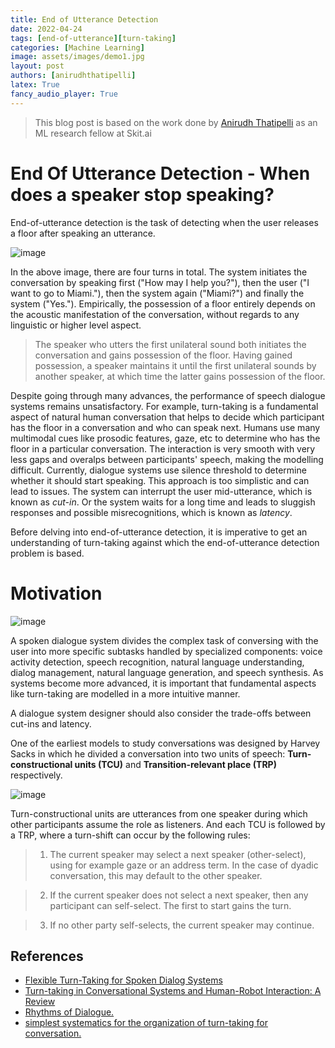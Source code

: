 ```yaml
---
title: End of Utterance Detection
date: 2022-04-24
tags: [end-of-utterance][turn-taking]
categories: [Machine Learning]
image: assets/images/demo1.jpg
layout: post
authors: [anirudhthatipelli]
latex: True
fancy_audio_player: True
---
```


> This blog post is based on the work done by [Anirudh 
> Thatipelli](https://github.com/Anirudh257) as an ML research fellow at Skit.ai

# End Of Utterance Detection - When does a speaker stop speaking?

End-of-utterance detection is the task of detecting when the user releases a floor after speaking an utterance.

![image](https://user-images.githubusercontent.com/16001446/164991645-fadf9a68-3e75-4077-8050-5aabdc30b2d1.png)

In the above image, there are four turns in total. The system initiates the conversation by speaking first ("How may I help you?"), then the user 
("I want to go to Miami."), then the system again ("Miami?") and finally the system ("Yes."). Empirically, the possession of a floor entirely depends on
the acoustic manifestation of the conversation, without regards to any linguistic or higher level aspect. 

> The speaker who utters the first unilateral sound both initiates the conversation and gains possession of the floor. Having gained possession, a speaker
maintains it until the first unilateral sounds by another speaker, at which time the latter gains possession of the floor.

Despite going through many advances, the performance of speech dialogue systems remains unsatisfactory. For example, turn-taking is a fundamental aspect of natural human conversation that helps to decide which participant has the floor in a conversation and who can speak next. Humans use many multimodal cues like prosodic features, gaze, etc to determine who has the floor in a particular conversation. The interaction is very smooth with very less gaps and overalps between participants' speech, making the modelling difficult. Currently, dialogue systems use silence threshold to determine whether it should start speaking. This approach is too simplistic and can lead to issues. The system can interrupt the user mid-utterance, which is known as *cut-in*. Or the system waits for a long time and leads to sluggish responses and possible misrecognitions, which is known as *latency*. 

Before delving into end-of-utterance detection, it is imperative to get an understanding of turn-taking against which the end-of-utterance detection 
problem is based.

# Motivation

![image](https://user-images.githubusercontent.com/16001446/164992521-4e4242b7-9994-4625-b566-4a0a72317519.png)

A spoken dialogue system divides the complex task of conversing with the user into more specific subtasks handled by specialized components: voice 
activity detection, speech recognition, natural language understanding, dialog management, natural language generation, and speech synthesis. As systems
become more advanced, it is important that fundamental aspects like turn-taking are modelled in a more intuitive manner.

A dialogue system designer should also consider the trade-offs between cut-ins and latency. 

One of the earliest models to study conversations was designed by Harvey Sacks in which he divided a conversation into two units of speech: **Turn-constructional units (TCU)** and **Transition-relevant place (TRP)** respectively. 

![image](https://user-images.githubusercontent.com/16001446/164993172-cc7293f1-5267-434a-9f77-a241b44a0421.png)

Turn-constructional units are utterances from one speaker during which other participants assume the role as listeners. And each TCU is followed by a 
TRP, where a turn-shift can occur by the following rules:

>1. The current speaker may select a next speaker (other-select), using for example gaze or an address term. In the case of
dyadic conversation, this may default to the other speaker.

>2. If the current speaker does not select a next speaker, then any participant can self-select. The first to start gains the turn.

>3. If no other party self-selects, the current speaker may continue.


## References

+ [Flexible Turn-Taking for Spoken Dialog Systems](https://www.lti.cs.cmu.edu/sites/default/files/research/thesis/2008/antoine_raux_flexible_turn-taking_for_spoken_dialog_systems.pdf)
+ [Turn-taking in Conversational Systems and Human-Robot Interaction: A Review](https://www.sciencedirect.com/science/article/pii/S088523082030111X)
+ [Rhythms of Dialogue.](https://citeseerx.ist.psu.edu/viewdoc/download?doi=10.1.1.384.968&rep=rep1&type=pdf)
+ [ simplest systematics for the organization of turn-taking for conversation.](https://pure.mpg.de/rest/items/item_2376846/component/file_2376845/content)
